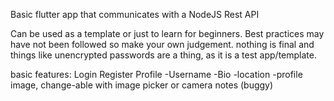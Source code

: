 Basic flutter app that communicates with a NodeJS Rest API

Can be used as a template or just to learn for beginners.
Best practices may have not been followed so make your own judgement.
nothing is final and things like unencrypted passwords are a thing, as it is a test app/template.

basic features:
Login
Register
  Profile
    -Username
    -Bio
    -location
    -profile image, change-able with image picker or camera
notes (buggy)
